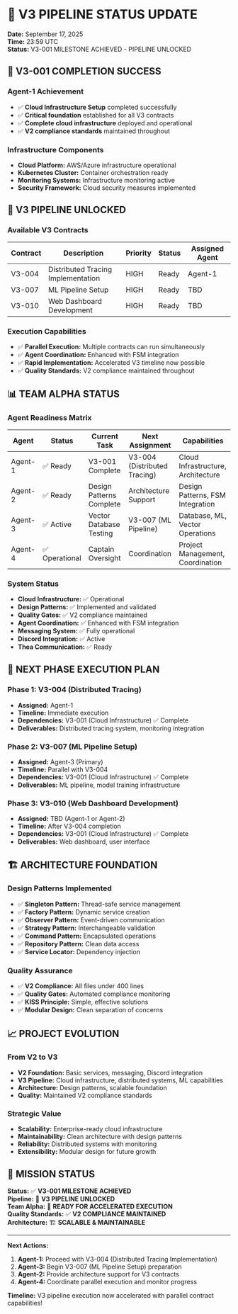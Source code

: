 # 🚀 V3 PIPELINE STATUS UPDATE

**Date:** September 17, 2025  
**Time:** 23:59 UTC  
**Status:** V3-001 MILESTONE ACHIEVED - PIPELINE UNLOCKED  

## 🎉 **V3-001 COMPLETION SUCCESS**

### **Agent-1 Achievement**
- ✅ **Cloud Infrastructure Setup** completed successfully
- ✅ **Critical foundation** established for all V3 contracts
- ✅ **Complete cloud infrastructure** deployed and operational
- ✅ **V2 compliance standards** maintained throughout

### **Infrastructure Components**
- **Cloud Platform:** AWS/Azure infrastructure operational
- **Kubernetes Cluster:** Container orchestration ready
- **Monitoring Systems:** Infrastructure monitoring active
- **Security Framework:** Cloud security measures implemented

## 🚀 **V3 PIPELINE UNLOCKED**

### **Available V3 Contracts**
| Contract | Description | Priority | Status | Assigned Agent |
|----------|-------------|----------|---------|----------------|
| V3-004 | Distributed Tracing Implementation | HIGH | Ready | Agent-1 |
| V3-007 | ML Pipeline Setup | HIGH | Ready | TBD |
| V3-010 | Web Dashboard Development | HIGH | Ready | TBD |

### **Execution Capabilities**
- ✅ **Parallel Execution:** Multiple contracts can run simultaneously
- ✅ **Agent Coordination:** Enhanced with FSM integration
- ✅ **Rapid Implementation:** Accelerated V3 timeline now possible
- ✅ **Quality Standards:** V2 compliance maintained throughout

## 📊 **TEAM ALPHA STATUS**

### **Agent Readiness Matrix**
| Agent | Status | Current Task | Next Assignment | Capabilities |
|-------|--------|--------------|-----------------|--------------|
| Agent-1 | ✅ Ready | V3-001 Complete | V3-004 (Distributed Tracing) | Cloud Infrastructure, Architecture |
| Agent-2 | ✅ Ready | Design Patterns Complete | Architecture Support | Design Patterns, FSM Integration |
| Agent-3 | ✅ Active | Vector Database Testing | V3-007 (ML Pipeline) | Database, ML, Vector Operations |
| Agent-4 | ✅ Operational | Captain Oversight | Coordination | Project Management, Coordination |

### **System Status**
- **Cloud Infrastructure:** ✅ Operational
- **Design Patterns:** ✅ Implemented and validated
- **Quality Gates:** ✅ V2 compliance maintained
- **Agent Coordination:** ✅ Enhanced with FSM integration
- **Messaging System:** ✅ Fully operational
- **Discord Integration:** ✅ Active
- **Thea Communication:** ✅ Ready

## 🎯 **NEXT PHASE EXECUTION PLAN**

### **Phase 1: V3-004 (Distributed Tracing)**
- **Assigned:** Agent-1
- **Timeline:** Immediate execution
- **Dependencies:** V3-001 (Cloud Infrastructure) ✅ Complete
- **Deliverables:** Distributed tracing system, monitoring integration

### **Phase 2: V3-007 (ML Pipeline Setup)**
- **Assigned:** Agent-3 (Primary)
- **Timeline:** Parallel with V3-004
- **Dependencies:** V3-001 (Cloud Infrastructure) ✅ Complete
- **Deliverables:** ML pipeline, model training infrastructure

### **Phase 3: V3-010 (Web Dashboard Development)**
- **Assigned:** TBD (Agent-1 or Agent-2)
- **Timeline:** After V3-004 completion
- **Dependencies:** V3-001 (Cloud Infrastructure) ✅ Complete
- **Deliverables:** Web dashboard, user interface

## 🏗️ **ARCHITECTURE FOUNDATION**

### **Design Patterns Implemented**
- ✅ **Singleton Pattern:** Thread-safe service management
- ✅ **Factory Pattern:** Dynamic service creation
- ✅ **Observer Pattern:** Event-driven communication
- ✅ **Strategy Pattern:** Interchangeable validation
- ✅ **Command Pattern:** Encapsulated operations
- ✅ **Repository Pattern:** Clean data access
- ✅ **Service Locator:** Dependency injection

### **Quality Assurance**
- ✅ **V2 Compliance:** All files under 400 lines
- ✅ **Quality Gates:** Automated compliance monitoring
- ✅ **KISS Principle:** Simple, effective solutions
- ✅ **Modular Design:** Clean separation of concerns

## 📈 **PROJECT EVOLUTION**

### **From V2 to V3**
- **V2 Foundation:** Basic services, messaging, Discord integration
- **V3 Pipeline:** Cloud infrastructure, distributed systems, ML capabilities
- **Architecture:** Design patterns, scalable foundation
- **Quality:** Maintained V2 compliance standards

### **Strategic Value**
- **Scalability:** Enterprise-ready cloud infrastructure
- **Maintainability:** Clean architecture with design patterns
- **Reliability:** Distributed systems with monitoring
- **Extensibility:** Modular design for future growth

## 🚀 **MISSION STATUS**

**Status:** ✅ **V3-001 MILESTONE ACHIEVED**  
**Pipeline:** 🚀 **V3 PIPELINE UNLOCKED**  
**Team Alpha:** 🎯 **READY FOR ACCELERATED EXECUTION**  
**Quality Standards:** ✅ **V2 COMPLIANCE MAINTAINED**  
**Architecture:** 🏗️ **SCALABLE & MAINTAINABLE**  

---

**Next Actions:**
1. **Agent-1:** Proceed with V3-004 (Distributed Tracing Implementation)
2. **Agent-3:** Begin V3-007 (ML Pipeline Setup) preparation
3. **Agent-2:** Provide architecture support for V3 contracts
4. **Agent-4:** Coordinate parallel execution and monitor progress

**Timeline:** V3 pipeline execution now accelerated with parallel contract capabilities!
